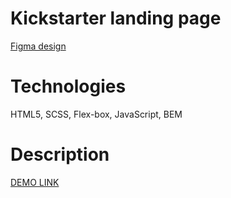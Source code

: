 # Kickstarter landing page

[Figma design](https://www.figma.com/file/Ujp7bCFuvuJlkn8TSbQPSZ/%E2%84%9611-(kickstarter)?node-id=0%3A1)

# Technologies

HTML5, SCSS, Flex-box, JavaScript, BEM

# Description

[DEMO LINK](https://cheytac200.github.io/Kickstarter/)


